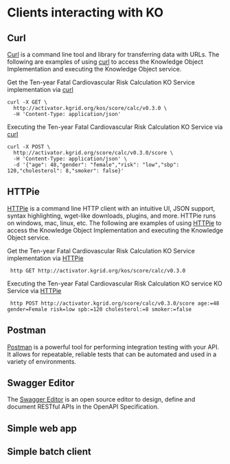 # Clients interacting with KO


##  Curl
 [Curl](https://curl.haxx.se/)  is a command line tool and library for
transferring data with URLs.  The following are examples of using  [curl](https://curl.haxx.se/)  to
access the Knowledge Object Implementation and executing the Knowledge Object service.

Get the Ten-year Fatal Cardiovascular Risk Calculation KO Service implementation via [curl](https://curl.haxx.se/)

```
curl -X GET \
  http://activator.kgrid.org/kos/score/calc/v0.3.0 \
  -H 'Content-Type: application/json'
```


Executing the Ten-year Fatal Cardiovascular Risk Calculation KO Service via [curl](https://curl.haxx.se/)

```
curl -X POST \
  http://activator.kgrid.org/score/calc/v0.3.0/score \
  -H 'Content-Type: application/json' \
  -d '{"age": 48,"gender": "female","risk": "low","sbp": 120,"cholesterol": 8,"smoker": false}'
```

##  HTTPie
[HTTPie](https://httpie.org)  is a command line HTTP client with an intuitive UI,
JSON support, syntax highlighting, wget-like downloads, plugins, and more.
HTTPie runs on windows, mac, linux, etc.  The following are examples of using  [HTTPie](https://httpie.org)   to
access the Knowledge Object Implementation and executing the Knowledge Object service.

Get the Ten-year Fatal Cardiovascular Risk Calculation KO Service implementation via  [HTTPie](https://httpie.org)

```
 http GET http://activator.kgrid.org/kos/score/calc/v0.3.0
```

Executing the Ten-year Fatal Cardiovascular Risk Calculation KO service KO Service via  [HTTPie](https://httpie.org)

```
 http POST http://activator.kgrid.org/score/calc/v0.3.0/score age:=48 gender=Female risk=low spb:=120 cholesterol:=8 smoker:=false
```

## Postman
[Postman](https://www.getpostman.com/) is a powerful tool for performing
integration testing with your API. It allows for repeatable, reliable tests
that can be automated and used in a variety of environments.

## Swagger Editor
The [Swagger Editor](https://swagger.io/tools/swagger-editor/) is an open source editor to
design, define and document RESTful APIs in the OpenAPI Specification.


## Simple web app

## Simple batch client
